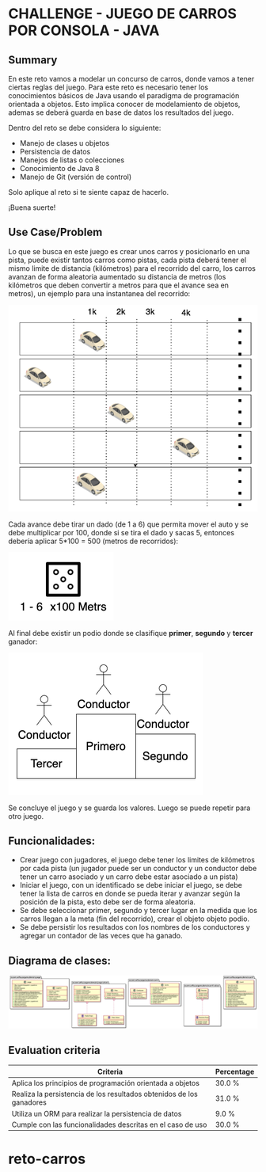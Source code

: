 # CHALLENGE - JUEGO DE CARROS POR CONSOLA - JAVA #

## Summary ##

En este reto vamos a modelar un concurso de carros, donde vamos a tener ciertas reglas del juego. Para este reto es necesario tener los conocimientos básicos de Java usando el paradigma de programación orientada a objetos. Esto implica conocer de modelamiento de objetos, ademas se deberá guarda en base de datos los resultados del juego.

  


Dentro del reto se debe considera lo siguiente:

 *  Manejo de clases u objetos
 *  Persistencia de datos
 *  Manejos de listas o colecciones
 *  Conocimiento de Java 8
 *  Manejo de Git (versión de control)

Solo aplique al reto si te siente capaz de hacerlo.

¡Buena suerte!

## Use Case/Problem ##

Lo que se busca en este juego es crear unos carros y posicionarlo en una pista, puede existir tantos carros como pistas, cada pista deberá tener el mismo limite de distancia (kilómetros) para el recorrido del carro, los carros avanzan de forma aleatoria aumentado su distancia de metros (los kilómetros que deben convertir a metros para que el avance sea en metros), un ejemplo para una instantanea del recorrido:

  


![Image 1](./pista.png)

Cada avance debe tirar un dado (de 1 a 6) que permita mover el auto y se debe multiplicar por 100, donde si se tira el dado y sacas 5, entonces debería aplicar 5\*100 = 500 (metros de recorridos):

  



![Image 1](./dado.png)

  


Al final debe existir un podio donde se clasifique **primer**, **segundo** y **tercer** ganador:

![Image 1](./podio.png)

Se concluye el juego y se guarda los valores. Luego se puede repetir para otro juego.

  


## Funcionalidades: ##

 *  Crear juego con jugadores, el juego debe tener los limites de kilómetros por cada pista (un jugador puede ser un conductor y un conductor debe tener un carro asociado y un carro debe estar asociado a un pista)
 *  Iniciar el juego, con un identificado se debe iniciar el juego, se debe tener la lista de carros en donde se pueda iterar y avanzar según la posición de la pista, esto debe ser de forma aleatoria.
 *  Se debe seleccionar primer, segundo y tercer lugar en la medida que los carros llegan a la meta (fin del recorrido), crear el objeto objeto podio.
 *  Se debe persistir los resultados con los nombres de los conductores y agregar un contador de las veces que ha ganado.

  


## Diagrama de clases: ##

  


![Image 1](./diagram.png)

## Evaluation criteria ##

| Criteria                                                             | Percentage |
| -------------------------------------------------------------------- | ---------- |
| Aplica los principios de programación orientada a objetos            | 30.0 %     |
| Realiza la persistencia de los resultados obtenidos de los ganadores | 31.0 %     |
| Utiliza un ORM para realizar la persistencia de datos                | 9.0 %      |
| Cumple con las funcionalidades descritas en el caso de uso           | 30.0 %     |


# reto-carros
